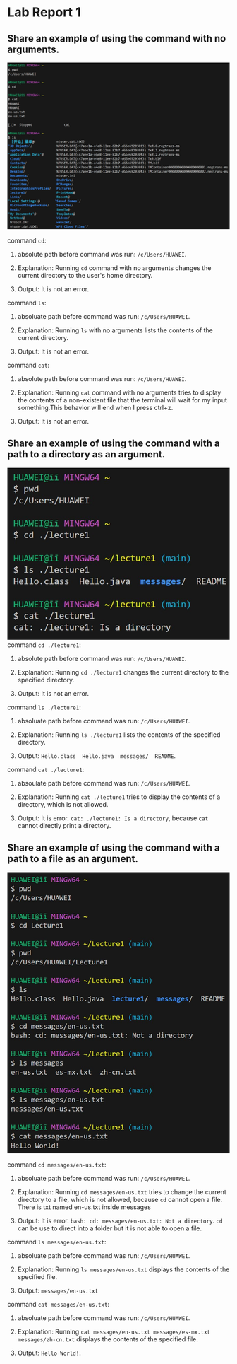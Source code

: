 # Lab Report 1
## Share an example of using the command with no arguments.
![image](noarguments.jpg)
>
command `cd`: <br>
>
1. absolute path before command was run: `/c/Users/HUAWEI`.<br>
>
2. Explanation: Running `cd` command with no arguments changes the current directory to the user's home directory.<br>
>
3. Output: It is not an error.<br>
>
command `ls`:<br>
>
1. absoluate path before command was run: `/c/Users/HUAWEI`.<br>
>
2. Explanation: Running `ls` with no arguments lists the contents of the current directory.<br>
>
3. Output: It is not an error.<br>
>
command `cat`:<br>
>
1. absolute path before command was run: `/c/Users/HUAWEI`.<br>
>
2. Explanation: Running `cat` command with no arguments tries to display the contents of a non-existent file that the terminal will wait for my input something.This behavior will end when I press ctrl+z.<br>
>
3. Output: It is not an error.<br>
>
## Share an example of using the command with a path to a directory as an argument.
![image](directory.jpg)
command `cd ./lecture1`:<br>
>
1. absolute path before command was run: `/c/Users/HUAWEI`.<br>
>  
2. Explanation: Running `cd ./lecture1` changes the current directory to the specified directory.<br>
> 
3. Output: It is not an error.<br>
> 
command `ls ./lecture1`:<br>
>
1. absoluate path before command was run: `/c/Users/HUAWEI`.<br>
>    
2. Explanation: Running `ls ./lecture1` lists the contents of the specified directory.<br>
>    
3. Output: `Hello.class  Hello.java  messages/  README`.<br>
> 
command `cat ./lecture1`:<br>
>
1. absoulate path before command was run: `/c/Users/HUAWEI`.<br>
> 
2. Explanation: Running `cat ./lecture1` tries to display the contents of a directory, which is not allowed.<br>
> 
3. Output: It is error. `cat: ./lecture1: Is a directory`, because `cat` cannot directly print a directory.<br>
>
## Share an example of using the command with a path to a file as an argument.
![image](files.jpg)
> 
command `cd messages/en-us.txt`:<br>
>
1. absoluate path before command was run: `/c/Users/HUAWEI`.<br>
> 
2. Explanation: Running `cd messages/en-us.txt` tries to change the current directory to a file, which is not allowed, because `cd` cannot open a file. There is txt named en-us.txt inside messages<br>
> 
3. Output: It is error. `bash: cd: messages/en-us.txt: Not a directory`. `cd` can be use to direct into a folder but it is not able to open a file.<br>
> 
command `ls messages/en-us.txt`:<br>
>
1. absoluate path before command was run: `/c/Users/HUAWEI`.<br>
> 
2. Explanation: Running `ls messages/en-us.txt` displays the contents of the specified file.<br>
> 
3. Output: `messages/en-us.txt`<br>
> 
command `cat messages/en-us.txt`:<br>
>
1. absoluate path before command was run: `/c/Users/HUAWEI`.<br>
> 
2. Explanation: Running `cat messages/en-us.txt messages/es-mx.txt messages/zh-cn.txt` displays the contents of the specified file.<br>
> 
3. Output: `Hello World!`.

